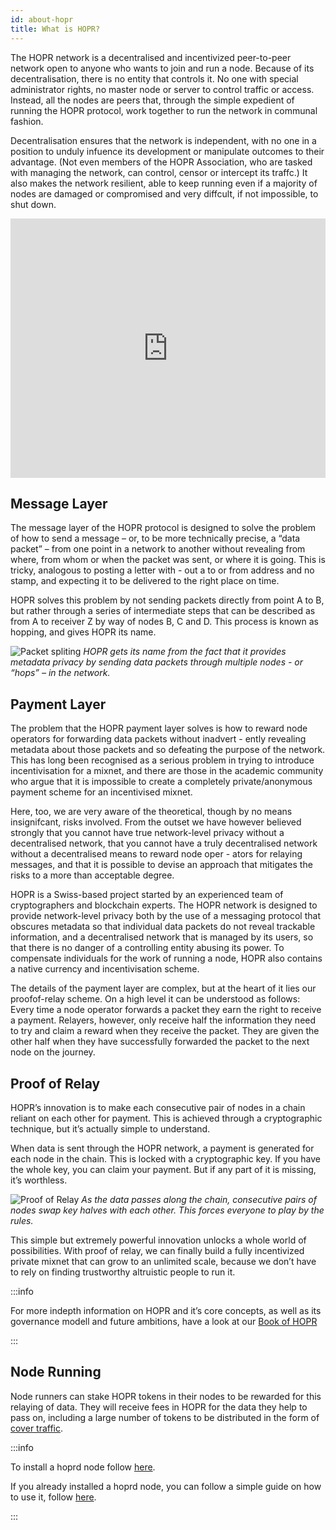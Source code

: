 ```yaml
---
id: about-hopr
title: What is HOPR?
---
```


The HOPR network is a decentralised and incentivized peer-to-peer network open to anyone who wants to join and run a node. Because of its decentralisation, there is no entity that controls it. No one with special administrator rights, no master node or server to control traffic or access. Instead, all the nodes are peers that, through the simple expedient of running the HOPR protocol, work together to run the network in communal fashion.

Decentralisation ensures that the network is independent, with no one in a position to unduly infuence its development or manipulate outcomes to their advantage. (Not even members of the HOPR Association, who are tasked with managing the network, can control, censor or intercept its traffc.) It also makes the network resilient, able to keep running even if a majority of nodes are damaged or compromised and very diffcult, if not impossible, to shut down.

<iframe width="100%" height="415" src="https://www.youtube.com/embed/2ftZdR09KbU" title="HOPR Token and the HOPR Network" frameborder="0" allow="accelerometer; autoplay; clipboard-write; encrypted-media; gyroscope; picture-in-picture" allowfullscreen=""></iframe>

## Message Layer

The message layer of the HOPR protocol is designed to solve the problem of how to send a message – or, to be more technically precise, a “data packet” – from one point in a network to another without revealing from where, from whom or when the packet was sent, or where it is going. This is tricky, analogous to posting a letter with - out a to or from address and no stamp, and expecting it to be delivered to the right place on time.

HOPR solves this problem by not sending packets directly from point A to B, but rather through a series of intermediate steps that can be described as from A to receiver Z by way of nodes B, C and D. This process is known as hopping, and gives HOPR its name.

![Packet spliting](/img/core/packet_spliting.gif)
_HOPR gets its name from the fact that it provides metadata privacy by sending data packets through multiple nodes - or “hops” – in the network._

## Payment Layer

The problem that the HOPR payment layer solves is how to reward node operators for forwarding data packets without inadvert - ently revealing metadata about those packets and so defeating the purpose of the network. This has long been recognised as a serious problem in trying to introduce incentivisation for a mixnet, and there are those in the academic community who argue that it is impossible to create a completely private/anonymous payment scheme for an incentivised mixnet.

Here, too, we are very aware of the theoretical, though by no means insignifcant, risks involved. From the outset we have however believed strongly that you cannot have true network-level privacy without a decentralised network, that you cannot have a truly decentralised network without a decentralised means to reward node oper - ators for relaying messages, and that it is possible to devise an approach that mitigates the risks to a more than acceptable degree.

HOPR is a Swiss-based project started by an experienced team of cryptographers and blockchain experts. The HOPR network is designed to provide network-level privacy both by the use of a messaging protocol that obscures metadata so that individual data packets do not reveal trackable information, and a decentralised network that is managed by its users, so that there is no danger of a controlling entity abusing its power. To compensate individuals for the work of running a node, HOPR also contains a native currency and incentivisation scheme.

The details of the payment layer are complex, but at the heart of it lies our proofof-relay scheme. On a high level it can be understood as follows: Every time a node operator forwards a packet they earn the right to receive a payment. Relayers, however, only receive half the information they need to try and claim a reward when they receive the packet. They are given the other half when they have successfully forwarded the packet to the next node on the journey.

## Proof of Relay

HOPR’s innovation is to make each consecutive pair of nodes in a chain reliant on each other for payment. This is achieved through a cryptographic technique, but it’s actually simple to understand.

When data is sent through the HOPR network, a payment is generated for each node in the chain. This is locked with a cryptographic key. If you have the whole key, you can claim your payment. But if any part of it is missing, it’s worthless.

![Proof of Relay](/img/core/proof_of_relay.gif)
_As the data passes along the chain, consecutive pairs of nodes swap key halves with each other. This forces everyone to play by the rules._

This simple but extremely powerful innovation unlocks a whole world of possibilities. With proof of relay, we can finally build a fully incentivized private mixnet that can grow to an unlimited scale, because we don’t have to rely on finding trustworthy altruistic people to run it.

:::info

For more indepth information on HOPR and it’s core concepts, as well as its governance modell and future ambitions, have a look at our [Book of HOPR](https://hoprnet.org/assets/documents/Book_of_HOPR_v1.pdf)

:::

## Node Running

Node runners can stake HOPR tokens in their nodes to be rewarded for this relaying of data. They will receive fees in HOPR for the data they help to pass on, including a large number of tokens to be distributed in the form of [cover traffic](core/cover-traffic).

:::info

To install a hoprd node follow [here](node/start-here).

If you already installed a hoprd node, you can follow a simple guide on how to use it, follow [here](node/guide-using-a-hoprd-node).

:::
